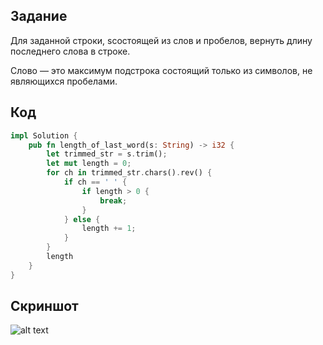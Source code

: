 ## Задание
Для заданной строки, sсостоящей из слов и пробелов, вернуть длину последнего слова в строке.

Слово — это максимум подстрока
состоящий только из символов, не являющихся пробелами.

## Код
``` rust
impl Solution {
    pub fn length_of_last_word(s: String) -> i32 {
        let trimmed_str = s.trim();
        let mut length = 0;
        for ch in trimmed_str.chars().rev() {
            if ch == ' ' {
                if length > 0 {
                    break;
                }
            } else {
                length += 1;
            }
        }
        length
    }
}
```
## Скриншот
![alt text](https://github.com/Vladiiimir8/plyaskin_20421/blob/main/rust/zadanie%201/zadanie%201.1/screen.png?raw=true)